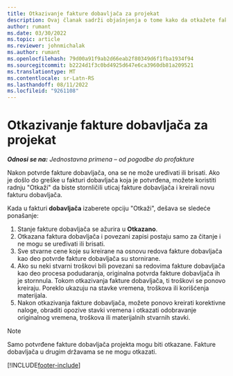 ```yaml
---
title: Otkazivanje fakture dobavljača za projekat
description: Ovaj članak sadrži objašnjenja o tome kako da otkažete fakturu dobavljača projekta u korporaciji Microsoft Dynamics 365 Project Operations i finansijski uticaj otkazivanja fakture dobavljača projekta.
author: rumant
ms.date: 03/30/2022
ms.topic: article
ms.reviewer: johnmichalak
ms.author: rumant
ms.openlocfilehash: 79d00a91f9ab2d66eab2f80349d6f1fba1934f94
ms.sourcegitcommit: b2224d1f3c0bd4925d647e6ca3960db81a209521
ms.translationtype: MT
ms.contentlocale: sr-Latn-RS
ms.lasthandoff: 08/11/2022
ms.locfileid: "9261108"
---
```

# <a name="cancel-a-project-vendor-invoice"></a>Otkazivanje fakture dobavljača za projekat

_**Odnosi se na:** Jednostavna primena – od pogodbe do profakture_

Nakon potvrde fakture dobavljača, ona se ne može uređivati ili brisati. Ako je došlo do greške u fakturi dobavljača koja je potvrđena, možete koristiti radnju "Otkaži" da biste stornličili uticaj fakture dobavljača i kreirali novu fakturu dobavljača.

Kada u fakturi **dobavljača** izaberete opciju "Otkaži", dešava se sledeće ponašanje:

1. Stanje fakture dobavljača se ažurira u **Otkazano**.
2. Otkazana faktura dobavljača i povezani zapisi postaju samo za čitanje i ne mogu se uređivati ili brisati.
3. Sve stvarne cene koje su kreirane na osnovu redova fakture dobavljača kao deo potvrde fakture dobavljača su stornirane.
4. Ako su neki stvarni troškovi bili povezani sa redovima fakture dobavljača kao deo procesa podudaranja, originalna potvrda fakture dobavljača ih je stornnula. Tokom otkazivanja fakture dobavljača, ti troškovi se ponovo kreiraju. Poreklo ukazuju na stavke vremena, troškova ili korišćenja materijala.
5. Nakon otkazivanja fakture dobavljača, možete ponovo kreirati korektivne naloge, obraditi opozive stavki vremena i otkazati odobravanje originalnog vremena, troškova ili materijalnih stvarnih stavki.

> [!NOTE]
> Samo potvrđene fakture dobavljača projekta mogu biti otkazane. Fakture dobavljača u drugim državama se ne mogu otkazati.

[!INCLUDE[footer-include](../../includes/footer-banner.md)]
